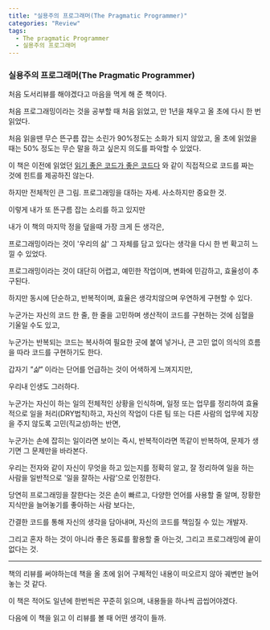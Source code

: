 ```yaml
---
title: "실용주의 프로그래머(The Pragmatic Programmer)"
categories: "Review"
tags:
  - The pragmatic Programmer
  - 실용주의 프로그래머
---
```


### 실용주의 프로그래머(The Pragmatic Programmer)

처음 도서리뷰를 해야겠다고 마음을 먹게 해 준 책이다.

처음 프로그래밍이라는 것을 공부할 때 처음 읽었고, 만 1년을 채우고 올 초에 다시 한 번 읽었다.

처음 읽을땐 무슨 뜬구름 잡는 소린가 90%정도는 소화가 되지 않았고, 올 초에 읽었을때는 50% 정도는 무슨 말을 하고 싶은지 의도를 파악할 수 있었다.

이 책은 이전에 읽었던 [읽기 좋은 코드가 좋은 코드다](https://betterfly88.github.io/TheArtOfReadableCode/) 와 같이 직접적으로 코드를 짜는 것에 힌트를 제공하진 않는다.

하지만 전체적인 큰 그림. 프로그래밍을 대하는 자세. 사소하지만 중요한 것.

이렇게 내가 또 뜬구름 잡는 소리를 하고 있지만

내가 이 책의 마지막 정을 덮을때 가장 크게 든 생각은,

프로그래밍이라는 것이 '우리의 삶' 그 자체를 담고 있다는 생각을 다시 한 번 확고히 느낄 수 있었다.

프로그래밍이라는 것이 대단히 어렵고, 예민한 작업이며, 변화에 민감하고, 효율성이 추구된다.

하지만 동시에 단순하고, 반복적이며, 효율은 생각치않으며 우연하게 구현할 수 있다.

누군가는 자신의 코드 한 줄, 한 줄을 고민하며 생산적이 코드를 구현하는 것에 심혈을 기울일 수도 있고,

누군가는 반복되는 코드는 복사하여 필요한 곳에 붙여 넣거나, 큰 고민 없이 의식의 흐름을 따라 코드를 구현하기도 한다.

갑자기 *"삶"* 이라는 단어를 언급하는 것이 어색하게 느껴지지만,

우리내 인생도 그러하다.

누군가는 자신이 하는 일의 전체적인 상황을 인식하며, 일정 또는 업무를 정리하여 효율적으로 일을 처리(DRY법칙)하고, 자신의 작업이 다른 팀 또는 다른 사람의 업무에 지장을 주지 않도록 고민(직교성)하는 반면,

누군가는 손에 잡히는 일이라면 보이는 즉시, 반복적이라면 똑같이 반복하여, 문제가 생기면 그 문제만을 바라본다.

우리는 전자와 같이 자신이 무엇을 하고 있는지를 정확히 알고, 잘 정리하여 일을 하는 사람을 일반적으로 '일을 잘하는 사람'으로 인정한다.

당연히 프로그래밍을 잘한다는 것은 손이 빠르고, 다양한 언어를 사용할 줄 알며, 장황한 지식만을 늘어놓기를 좋아하는 사람 보다는,

간결한 코드를 통해 자신의 생각을 담아내며, 자신의 코드를 책임질 수 있는 개발자.

그리고 혼자 하는 것이 아니라 좋은 동료를 활용할 줄 아는것, 그리고 프로그래밍에 끝이 없다는 것.

---

책의 리뷰를 써야하는데 책을 올 초에 읽어 구체적인 내용이 떠오르지 않아 궤변만 늘어 놓는 것 같다.

이 책은 적어도 일년에 한번씩은 꾸준히 읽으며, 내용들을 하나씩 곱씹어야겠다.

다음에 이 책을 읽고 이 리뷰를 볼 때 어떤 생각이 들까.

